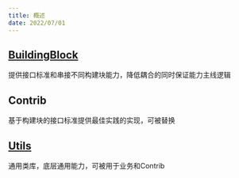 ```yaml
---
title: 概述
date: 2022/07/01
---
```


## [BuildingBlock](/framework/buildingBlokcs)

提供接口标准和串接不同构建块能力，降低耦合的同时保证能力主线逻辑

## Contrib

基于构建块的接口标准提供最佳实践的实现，可被替换

## [Utils](/framework/utils)

通用类库，底层通用能力，可被用于业务和Contrib